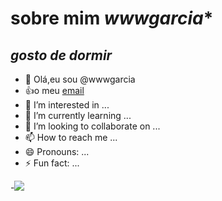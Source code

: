 # sobre mim *wwwgarcia**
## *gosto de dormir*
- 👋 Olá,eu sou @wwwgarcia
- :+1:o meu [email](geovana.alves.garcia@escola.pr.gov.br)
- 👀 I’m interested in ...
- 🌱 I’m currently learning ...
- 💞️ I’m looking to collaborate on ...
- 📫 How to reach me ...
- 😄 Pronouns: ...
- ⚡ Fun fact: ...

-![](https://img.shields.io/badge/Google%20Analytics-E37400?style=for-the-badge&logo=google%20analytics&logoColor=white)

<!---
wwwgarcia/wwwgarcia is a ✨ special ✨ repository because its `README.md` (this file) appears on your GitHub profile.
You can click the Preview link to take a look at your changes.
--->
